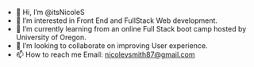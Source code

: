 - 👋 Hi, I’m @itsNicoleS
- 👀 I’m interested in Front End and FullStack Web development. 
- 🌱 I’m currently learning from an online Full Stack boot camp hosted by University of Oregon. 
- 💞️ I’m looking to collaborate on improving User experience. 
- 📫 How to reach me Email: nicolevsmith87@gmail.com 

<!---
itsNicoleS/itsNicoleS is a ✨ special ✨ repository because its `README.md` (this file) appears on your GitHub profile.
You can click the Preview link to take a look at your changes.
--->
